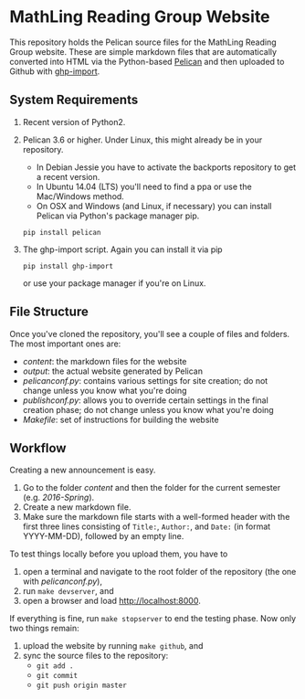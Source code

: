 MathLing Reading Group Website
==============================

This repository holds the Pelican source files for the MathLing Reading Group website.
These are simple markdown files that are automatically converted into HTML via the Python-based [Pelican](http://docs.getpelican.com/) and then uploaded to Github with [ghp-import](https://github.com/davisp/ghp-import).


System Requirements
-------------------

1.  Recent version of Python2.

1.  Pelican 3.6 or higher.
    Under Linux, this might already be in your repository.
    
    - In Debian Jessie you have to activate the backports repository to get a recent version.
    - In Ubuntu 14.04 (LTS) you'll need to find a ppa or use the Mac/Windows method.
    - On OSX and Windows (and Linux, if necessary) you can install Pelican via Python's package manager pip.

    ~~~~~
    pip install pelican
    ~~~~~

1.  The ghp-import script.
    Again you can install it via pip

    ~~~~~
    pip install ghp-import
    ~~~~~

    or use your package manager if you're on Linux.


File Structure
--------------

Once you've cloned the repository, you'll see a couple of files and folders.
The most important ones are:

- *content*: the markdown files for the website
- *output*: the actual website generated by Pelican
- *pelicanconf.py*: contains various settings for site creation; do not change unless you know what you're doing
- *publishconf.py*: allows you to override certain settings in the final creation phase; do not change unless you know what you're doing
- *Makefile*: set of instructions for building the website


Workflow
--------

Creating a new announcement is easy.

1.  Go to the folder *content* and then the folder for the current semester (e.g. *2016-Spring*).
1.  Create a new markdown file.
1.  Make sure the markdown file starts with a well-formed header with the first three lines consisting of `Title:`, `Author:`, and `Date:` (in format YYYY-MM-DD), followed by an empty line.

To test things locally before you upload them, you have to

1.  open a terminal and navigate to the root folder of the repository (the one with *pelicanconf.py*),
1.  run `make devserver`, and
1.  open a browser and load [http://localhost:8000](http://localhost:8000).

If everything is fine, run `make stopserver` to end the testing phase.
Now only two things remain:

1.  upload the website by running `make github`, and
1.  sync the source files to the repository:
    - `git add .`
    - `git commit`
    - `git push origin master`
